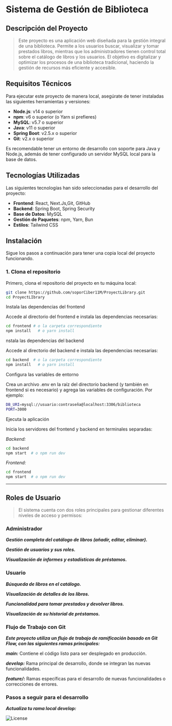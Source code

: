 # Sistema de Gestión de Biblioteca

## Descripción del Proyecto

> Este proyecto es una aplicación web diseñada para la gestión integral de una biblioteca. Permite a los usuarios buscar, visualizar y tomar prestados libros, mientras que los administradores tienen control total sobre el catálogo de libros y los usuarios. El objetivo es digitalizar y optimizar los procesos de una biblioteca tradicional, haciendo la gestión de recursos más eficiente y accesible.

## Requisitos Técnicos

Para ejecutar este proyecto de manera local, asegúrate de tener instaladas las siguientes herramientas y versiones:

- **Node.js**: v14 o superior
- **npm**: v6 o superior (o Yarn si prefieres)
- **MySQL**: v5.7 o superior
- **Java**: v11 o superior
- **Spring Boot**: v2.5.x o superior
- **Git**: v2.x o superior

Es recomendable tener un entorno de desarrollo con soporte para Java y Node.js, además de tener configurado un servidor MySQL local para la base de datos.

## Tecnologías Utilizadas

Las siguientes tecnologías han sido seleccionadas para el desarrollo del proyecto:

- **Frontend**: React, Next.Js,Git, GitHub
- **Backend**: Spring Boot, Spring Security
- **Base de Datos**: MySQL
- **Gestión de Paquetes**: npm, Yarn, Bun
- **Estilos**: Tailwind CSS

## Instalación

Sigue los pasos a continuación para tener una copia local del proyecto funcionando.

### 1. Clona el repositorio

Primero, clona el repositorio del proyecto en tu máquina local:

```bash
git clone https://github.com/soporCiber11M/ProyectLibrary.git
cd ProyectLIbrary
```

Instala las dependencias del frontend

Accede al directorio del frontend e instala las dependencias necesarias:

```bash
cd frontend # o la carpeta correspondiente
npm install   # o yarn install
```

nstala las dependencias del backend

Accede al directorio del backend e instala las dependencias necesarias:

```bash
cd backend  # o la carpeta correspondiente
npm install   # o yarn install
```

Configura las variables de entorno

Crea un archivo .env en la raíz del directorio backend (y también en frontend si es necesario) y agrega las variables de configuración. Por ejemplo:

```bash
DB_URI=mysql://usuario:contraseña@localhost:3306/biblioteca
PORT=3000
```

Ejecuta la aplicación

Inicia los servidores del frontend y backend en terminales separadas:

_Backend:_

```bash
cd backend
npm start  # o npm run dev
```

_Frontend:_

```bash
cd frontend
npm start  # o npm run dev

```

---

## Roles de Usuario

> El sistema cuenta con dos roles principales para gestionar diferentes niveles de acceso y permisos:

### Administrador

**_Gestión completa del catálogo de libros (añadir, editar, eliminar)._**

**_Gestión de usuarios y sus roles._**

**_Visualización de informes y estadísticas de préstamos._**

### Usuario

**_Búsqueda de libros en el catálogo._**

**_Visualización de detalles de los libros._**

**_Funcionalidad para tomar prestados y devolver libros._**

**_Visualización de su historial de préstamos._**

### Flujo de Trabajo con Git

**_Este proyecto utiliza un flujo de trabajo de ramificación basado en Git Flow, con las siguientes ramas principales:_**

**_main:_** Contiene el código listo para ser desplegado en producción.

**_develop:_** Rama principal de desarrollo, donde se integran las nuevas funcionalidades.

**_feature/:_** Ramas específicas para el desarrollo de nuevas funcionalidades o correcciones de errores.

### Pasos a seguir para el desarrollo

**_Actualiza tu rama local develop:_**

![License](https://img.shields.io/badge/License-MIT-blue.svg)

